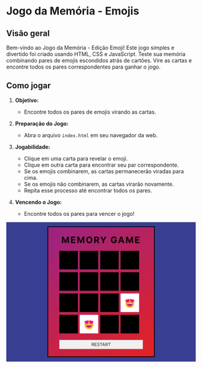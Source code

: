 # Jogo da Memória - Emojis

## Visão geral

Bem-vindo ao Jogo da Memória - Edição Emoji! Este jogo simples e divertido foi criado usando HTML, CSS e JavaScript. Teste sua memória combinando pares de emojis escondidos atrás de cartões. Vire as cartas e encontre todos os pares correspondentes para ganhar o jogo.

## Como jogar

1. **Objetivo:**
   - Encontre todos os pares de emojis virando as cartas.

2. **Preparação do Jogo:**
   - Abra o arquivo `index.html` em seu navegador da web.

3. **Jogabilidade:**
   - Clique em uma carta para revelar o emoji.
   - Clique em outra carta para encontrar seu par correspondente.
   - Se os emojis combinarem, as cartas permanecerão viradas para cima.
   - Se os emojis não combinarem, as cartas virarão novamente.
   - Repita esse processo até encontrar todos os pares.

4. **Vencendo o Jogo:**
   - Encontre todos os pares para vencer o jogo!

![Game](./src/images/game.png)
